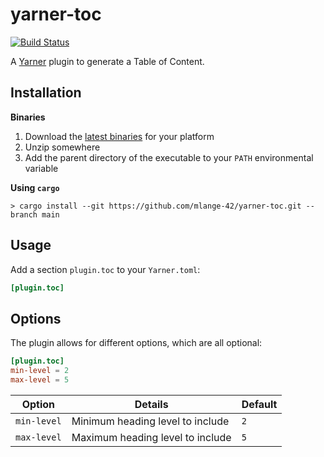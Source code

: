 # yarner-toc

[![Build Status](https://travis-ci.com/mlange-42/yarner-toc.svg?branch=main)](https://travis-ci.com/mlange-42/yarner-toc)

A [Yarner](https://github.com/mlange-42/yarner) plugin to generate a Table of Content.

## Installation

**Binaries**

1. Download the [latest binaries](https://github.com/mlange-42/yarner-toc/releases) for your platform
2. Unzip somewhere
3. Add the parent directory of the executable to your `PATH` environmental variable

**Using `cargo`**

```
> cargo install --git https://github.com/mlange-42/yarner-toc.git --branch main
```

## Usage

Add a section `plugin.toc` to your `Yarner.toml`:

```toml
[plugin.toc]
```

## Options

The plugin allows for different options, which are all optional:

```toml
[plugin.toc]
min-level = 2
max-level = 5
```

| Option             | Details                          | Default |
|--------------------|----------------------------------|---------|
| `min-level`        | Minimum heading level to include | `2`     |
| `max-level`        | Maximum heading level to include | `5`     |
